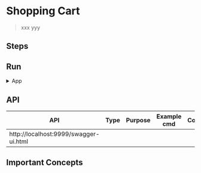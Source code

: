 # Shopping Cart
> xxx yyy


## Steps


## Run

<details>
<summary>App</summary>

```bash
#---------------------------
# Run app
#---------------------------

# build
mvn package

# run
java -jar <built_jar>
```

</details>

## API

| API | Type | Purpose | Example cmd | Comment|
| ----- | -------- | ---- | ----- | ---- |
| http://localhost:9999/swagger-ui.html |  | | |



## Important Concepts
